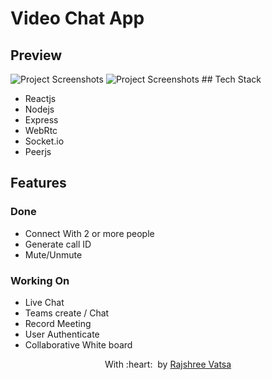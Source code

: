 # Video Chat App
## Preview

<img src="" alt="Project Screenshots">
<img src="" alt="Project Screenshots">
## Tech Stack

 - Reactjs 
 - Nodejs
 - Express
- WebRtc
- Socket.io
- Peerjs


## Features
### Done
- Connect With 2 or more people
- Generate call ID
- Mute/Unmute
### Working On
- Live Chat
- Teams create / Chat
- Record Meeting
- User Authenticate
- Collaborative White board


<p align="center">
	With :heart: &nbsp;by <a href="#" target="_blank">Rajshree Vatsa</a>
</p>

